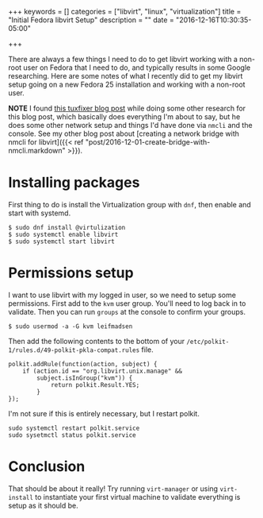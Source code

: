 +++
keywords = []
categories = ["libvirt", "linux", "virtualization"]
title = "Initial Fedora libvirt Setup"
description = ""
date = "2016-12-16T10:30:35-05:00"

+++

There are always a few things I need to do to get libvirt working with a
non-root user on Fedora that I need to do, and typically results in some Google
researching. Here are some notes of what I recently did to get my libvirt setup
going on a new Fedora 25 installation and working with a non-root user.

**NOTE** I found [this tuxfixer blog
post](http://www.tuxfixer.com/install-and-configure-kvm-qemu-on-centos-7-rhel-7-bridge-vhost-network-interface/)
while doing some other research for this blog post, which basically does
everything I'm about to say, but he does some other network setup and things
I'd have done via `nmcli` and the console. See my other blog post about
[creating a network bridge with nmcli for libvirt]({{< ref
"post/2016-12-01-create-bridge-with-nmcli.markdown" >}}).

# Installing packages

First thing to do is install the Virtualization group with `dnf`, then enable
and start with systemd.

    $ sudo dnf install @virtulization
    $ sudo systemctl enable libvirt
    $ sudo systemctl start libvirt

# Permissions setup

I want to use libvirt with my logged in user, so we need to setup some
permissions. First add to the `kvm` user group. You'll need to log back in to
validate. Then you can run `groups` at the console to confirm your groups.

    $ sudo usermod -a -G kvm leifmadsen

Then add the following contents to the bottom of your
`/etc/polkit-1/rules.d/49-polkit-pkla-compat.rules` file.

    polkit.addRule(function(action, subject) {
        if (action.id == "org.libvirt.unix.manage" &&
            subject.isInGroup("kvm")) {
                return polkit.Result.YES;
            }
    });

I'm not sure if this is entirely necessary, but I restart polkit.

    sudo systemctl restart polkit.service
    sudo sysetmctl status polkit.service

# Conclusion

That should be about it really! Try running `virt-manager` or using
`virt-install` to instantiate your first virtual machine to validate everything
is setup as it should be.
